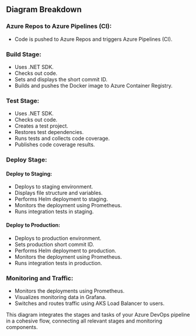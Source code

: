 ## Diagram Breakdown

### Azure Repos to Azure Pipelines (CI):

- Code is pushed to Azure Repos and triggers Azure Pipelines (CI).

### Build Stage:

- Uses .NET SDK.
- Checks out code.
- Sets and displays the short commit ID.
- Builds and pushes the Docker image to Azure Container Registry.

### Test Stage:

- Uses .NET SDK.
- Checks out code.
- Creates a test project.
- Restores test dependencies.
- Runs tests and collects code coverage.
- Publishes code coverage results.

### Deploy Stage:

#### Deploy to Staging:

- Deploys to staging environment.
- Displays file structure and variables.
- Performs Helm deployment to staging.
- Monitors the deployment using Prometheus.
- Runs integration tests in staging.

#### Deploy to Production:

- Deploys to production environment.
- Sets production short commit ID.
- Performs Helm deployment to production.
- Monitors the deployment using Prometheus.
- Runs integration tests in production.

### Monitoring and Traffic:

- Monitors the deployments using Prometheus.
- Visualizes monitoring data in Grafana.
- Switches and routes traffic using AKS Load Balancer to users.

This diagram integrates the stages and tasks of your Azure DevOps pipeline in a cohesive flow, connecting all relevant stages and monitoring components.
